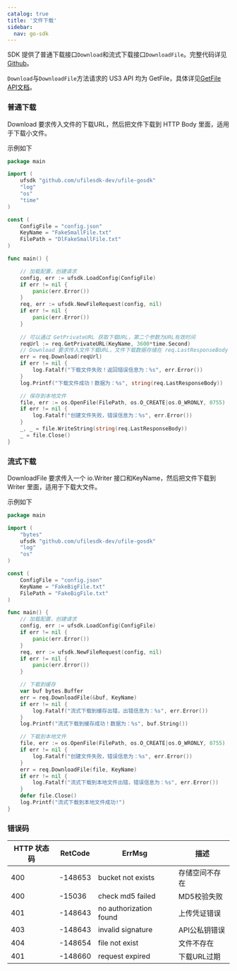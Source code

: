 ```yaml
---
catalog: true  
title: '文件下载'
sidebar:
  nav: go-sdk
---
```



SDK 提供了普通下载接口`Download`和流式下载接口`DownloadFile`。完整代码详见 [Github](https://github.com/ufilesdk-dev/ufile-gosdk/blob/master/file.go)。

`Download`与`DownloadFile`方法请求的 US3 API 均为 GetFile，具体详见[GetFile API文档](https://docs.ucloud.cn/api/ufile-api/get_file)。

### 普通下载

Download 要求传入文件的下载URL，然后把文件下载到 HTTP Body 里面，适用于下载小文件。

示例如下

<div class="copyable" markdown="1">

```go
package main

import (
	ufsdk "github.com/ufilesdk-dev/ufile-gosdk"
	"log"
	"os"
	"time"
)

const (
	ConfigFile = "config.json"
	KeyName = "FakeSmallFile.txt"
	FilePath = "DlFakeSmallFile.txt"
)

func main() {

	// 加载配置，创建请求
	config, err := ufsdk.LoadConfig(ConfigFile)
	if err != nil {
		panic(err.Error())
	}
	req, err := ufsdk.NewFileRequest(config, nil)
	if err != nil {
		panic(err.Error())
	}
	
	// 可以通过 GetPrivateURL 获取下载URL，第二个参数为URL有效时间
	reqUrl := req.GetPrivateURL(KeyName, 3600*time.Second)
	// Download 要求传入文件下载URL，文件下载数据存储在 req.LastResponseBody 中
	err = req.Download(reqUrl)
	if err != nil {
		log.Fatalf("下载文件失败！返回错误信息为：%s", err.Error())
	}
	log.Printf("下载文件成功！数据为：%s", string(req.LastResponseBody))

	// 保存到本地文件
	file, err := os.OpenFile(FilePath, os.O_CREATE|os.O_WRONLY, 0755)
	if err != nil {
		log.Fatalf("创建文件失败，错误信息为：%s", err.Error())
	}
	_, _ = file.WriteString(string(req.LastResponseBody))
	_ = file.Close()
}
```
</div>

### 流式下载

DownloadFile 要求传入一个 io.Writer 接口和KeyName，然后把文件下载到 Writer 里面，适用于下载大文件。

示例如下

<div class="copyable" markdown="1">

```go
package main

import (
	"bytes"
	ufsdk "github.com/ufilesdk-dev/ufile-gosdk"
	"log"
	"os"
)

const (
	ConfigFile = "config.json"
	KeyName = "FakeBigFile.txt"
	FilePath = "FakeBigFile.txt"
)

func main() {
	// 加载配置，创建请求
	config, err := ufsdk.LoadConfig(ConfigFile)
	if err != nil {
		panic(err.Error())
	}
	req, err := ufsdk.NewFileRequest(config, nil)
	if err != nil {
		panic(err.Error())
	}

	// 下载到缓存
	var buf bytes.Buffer
	err = req.DownloadFile(&buf, KeyName)
	if err != nil {
		log.Fatalf("流式下载到缓存出错，出错信息为：%s", err.Error())
	}
	log.Printf("流式下载到缓存成功！数据为：%s", buf.String())

	// 下载到本地文件
	file, err := os.OpenFile(FilePath, os.O_CREATE|os.O_WRONLY, 0755)
	if err != nil {
		log.Fatalf("创建文件失败，错误信息为：%s", err.Error())
	}
	err = req.DownloadFile(file, KeyName)
	if err != nil {
		log.Fatalf("流式下载到本地文件出错，错误信息为：%s", err.Error())
	}
	defer file.Close()
	log.Printf("流式下载到本地文件成功!")
}
```
</div>

### 错误码

| HTTP 状态码 | RetCode | ErrMsg                 | 描述                                |
| ----------- | ------- | ---------------------- | ----------------------------------- |
| 400         | -148653 | bucket not exists      | 存储空间不存在                      |
| 400         | -15036  | check md5 failed       | MD5校验失败                         |
| 401         | -148643 | no authorization found | 上传凭证错误					       |
| 403         | -148643 | invalid signature      | API公私钥错误				       |
| 404         | -148654 | file not exist         | 文件不存在                          |
| 401         | -148660 | request expired 		 | 下载URL过期 						   |

